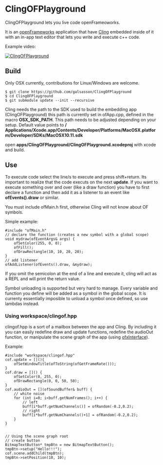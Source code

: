 # ClingOFPlayground

ClingOFPlayground lets you live code openFrameoworks.

It is an [openFrameworks](http://openframeworks.cc) application that have [Cling](https://root.cern.ch/cling) embedded inside of it with an in-app text editor that lets you write and execute c++ code.

Example video:

[![ClingOFPlayground](https://raw.githubusercontent.com/galsasson/ClingOFPlayground/master/video.png)](https://vimeo.com/198692331 "ClingOFPlayground")



## Build

Only OSX currently, contributions for Linux/Windows are welcome. 

	$ git clone https://github.com/galsasson/ClingOFPlayground
	$ cd ClingOFPlayground
	$ git submodule update --init --recursive

Cling needs the path to the SDK used to build the embedding app (ClingOFPlayground) this path is currently set in ofApp.cpp, defined in the macro **OSX_SDK_PATH**. This path needs to be adjusted depending on your setup. Default value points to **/
Applications/Xcode.app/Contents/Developer/Platforms/MacOSX.platform/Developer/SDKs/MacOSX10.11.sdk**

open **apps/ClingOFPlayground/ClingOFPlayground.xcodeproj** with xcode and build.


## Use

To execute code select the line/s to execute and press shift+return. Its important to realize that the code executs on the next **update**. If you want to execute something over and over (like a draw function) you have to first declare a function and then add it as a listener to an event like **ofEvents().draw** or similar.

You must include ofMain.h first, otherwise Cling will not know about OF symbols.

Simple example:

	#include "ofMain.h"
	// declare the function (creates a new symbol with a global scope)
	void mydraw(ofEventArgs& args) {
		ofSetColor(255, 0, 0);
		ofFill();
		ofDrawRectangle(10, 10, 20, 20);
	}
	// add listener
	ofAddListener(ofEvents().draw, &mydraw);

If you omit the semicolon at the end of a line and execute it, cling will act as a REPL and will print the return value.  
	

Symbol unloading is supported but very hard to manage. Every variable and function you define will be added as a symbol in the global scope. It is currenty essentially imposible to unload a symbol once defined, so use lambdas instead.

### Using workspace/clingof.hpp

clingof.hpp is a sort of a mailbox between the app and Cling. By including it you can easily redefine draw and update functions, redefine the audioOut function, or manipulate the scene graph of the app (using [ofxInterface](https://github.com/galsasson/ofxInterface)).

Example:

	#include "workspace/clingof.hpp"
	cof.update = [](){
		ofSetWindowTitle(ofToString(ofGetFrameRate()));
	}
	cof.draw = []() {
		ofSetColor(0, 255, 0);
		ofDrawRectangle(0, 0, 50, 50);
	}
	cof.audioOut = [](ofSoundBuffer& buff) {
		// white noise
		for (int i=0; i<buff.getNumFrames(); i++) {
		    // left
    		buff[i*buff.getNumChannels()] = ofRandom(-0.2,0.2);
    		// right
    		buff[i*buff.getNumChannels()+1] = ofRandom(-0.2,0.2);
  		}
	}
	
	
	// Using the scene graph root
	// create button
	BitmapTextButton* tmpBtn = new BitmapTextButton();
	tmpBtn->setup("Hello!!!");
	cof.scene.addChild(tmpBtn);
	tmpBtn->setPosition(10, 10);

